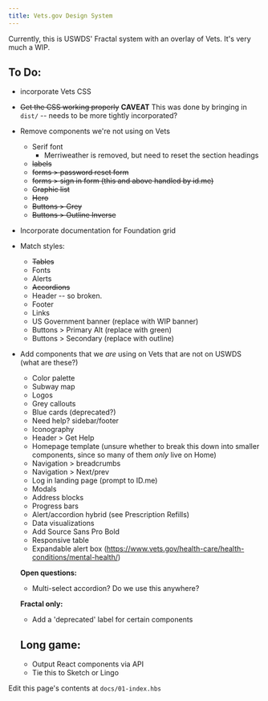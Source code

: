 ```yaml
---
title: Vets.gov Design System
---
```


Currently, this is USWDS' Fractal system with an overlay of Vets. It's very much a WIP.

## To Do:

- incorporate Vets CSS
- ~~Get the CSS working properly~~ **CAVEAT** This was done by bringing in `dist/` -- needs to be more tightly incorporated?
- Remove components we're not using on Vets
  - Serif font
    - Merriweather is removed, but need to reset the section headings
  - ~~labels~~
  - ~~forms > password reset form~~
  - ~~forms > sign in form (this and above handled by id.me)~~
  - ~~Graphic list~~
  - ~~Hero~~
  - ~~Buttons > Grey~~
  - ~~Buttons > Outline Inverse~~

- Incorporate documentation for Foundation grid

- Match styles:
  - ~~Tables~~
  - Fonts
  - Alerts
  - ~~Accordions~~
  - Header -- so broken.
  - Footer
  - Links
  - US Government banner (replace with WIP banner)
  - Buttons > Primary Alt (replace with green)
  - Buttons > Secondary (replace with outline)


- Add components that we _are_ using on Vets that are not on USWDS (what are these?)
  - Color palette
  - Subway map
  - Logos
  - Grey callouts
  - Blue cards (deprecated?)
  - Need help? sidebar/footer
  - Iconography
  - Header > Get Help
  - Homepage template (unsure whether to break this down into smaller components, since so many of them _only_ live on Home)
  - Navigation > breadcrumbs
  - Navigation > Next/prev
  - Log in landing page (prompt to ID.me)
  - Modals
  - Address blocks
  - Progress bars
  - Alert/accordion hybrid (see Prescription Refills)
  - Data visualizations
  - Add Source Sans Pro Bold
  - Responsive table
  - Expandable alert box (https://www.vets.gov/health-care/health-conditions/mental-health/)

  **Open questions:**

  - Multi-select accordion? Do we use this anywhere?


  **Fractal only:**

  - Add a 'deprecated' label for certain components

  ## Long game:

  - Output React components via API
  - Tie this to Sketch or Lingo

Edit this page's contents at `docs/01-index.hbs`
